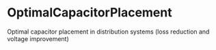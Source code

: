 # OptimalCapacitorPlacement
Optimal capacitor placement in distribution systems (loss reduction and voltage improvement)

